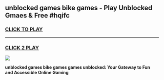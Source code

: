 
## unblocked games bike games - Play Unblocked Gmaes & Free #hqifc
<h3>
<a href="https://news.freeplayer.one?title=unblocked_games_bike_games&ref=03M">CLICK TO PLAY</a></h3>
<hr>

<h3>
<a href="https://news.freeplayer.one?title=unblocked_games_bike_games&ref=03M">CLICK 2 PLAY</a>
  
</h3>

<a href="https://news.freeplayer.one?title=unblocked_games_bike_games&ref=03M"><img src="https://clearcache.store/games.png"></a>


**unblocked games bike games games unblocked: Your Gateway to Fun and Accessible Online Gaming**
